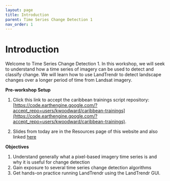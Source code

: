 ```yaml
---
layout: page
title: Introduction
parent: Time Series Change Detection 1
nav_order: 1
---
```


# Introduction

Welcome to Time Series Change Detection 1. In this workshop, we will seek to understand how a time series of imagery can be used to detect and classify change. We will learn how to use LandTrendr to detect landscape changes over a longer period of time from Landsat imagery. 

**Pre-workshop Setup**

1. Click this link to accept the caribbean trainings script repository: [https://code.earthengine.google.com/?accept_repo=users/kwoodward/caribbean-trainings](https://code.earthengine.google.com/?accept_repo=users/kwoodward/caribbean-trainings). 

2. Slides from today are in the Resources page of this website and also linked [here](https://docs.google.com/presentation/d/1YPY0MzGYcraMQOmlPv2PP_ibPjMQh9bT/edit?usp=sharing&ouid=115564508851028065035&rtpof=true&sd=true)

**Objectives**

1. Understand generally what a pixel-based imagery time series is and why it is useful for change detection
2. Gain exposure to several time series change detection algorithms
3. Get hands-on practice running LandTrendr using the LandTrendr GUI.